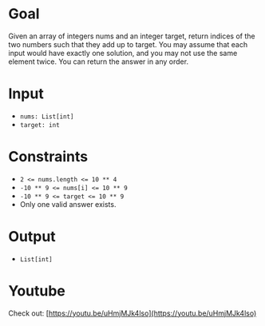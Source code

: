 # Goal
Given an array of integers nums and an integer target, return indices of the two numbers such that they add up to target.
You may assume that each input would have exactly one solution, and you may not use the same element twice.
You can return the answer in any order.

# Input
* `nums: List[int]`
* `target: int`

# Constraints
* `2 <= nums.length <= 10 ** 4`
* `-10 ** 9 <= nums[i] <= 10 ** 9`
* `-10 ** 9 <= target <= 10 ** 9`
* Only one valid answer exists.

# Output
* `List[int]`

# Youtube
Check out: [https://youtu.be/uHmjMJk4lso](https://youtu.be/uHmjMJk4lso)
